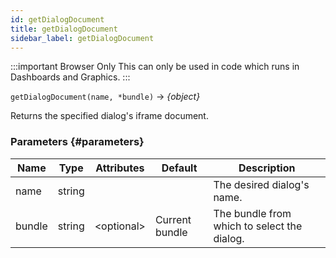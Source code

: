 ```yaml
---
id: getDialogDocument
title: getDialogDocument
sidebar_label: getDialogDocument
---
```


:::important Browser Only
This can only be used in code which runs in Dashboards and Graphics.
:::

`getDialogDocument(name, *bundle)` → _\{object\}_

Returns the specified dialog's iframe document.

### Parameters {#parameters}

| Name   | Type   | Attributes    | Default        | Description                                 |
| ------ | ------ | ------------- | -------------- | ------------------------------------------- |
| name   | string |               |                | The desired dialog's name.                  |
| bundle | string | &lt;optional> | Current bundle | The bundle from which to select the dialog. |
